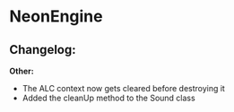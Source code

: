 # NeonEngine

## Changelog:

**Other:**
- The ALC context now gets cleared before destroying it
- Added the cleanUp method to the Sound class